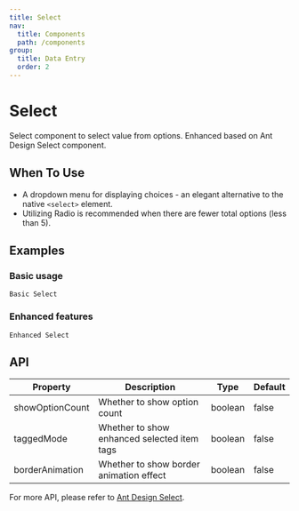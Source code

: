```yaml
---
title: Select
nav:
  title: Components
  path: /components
group:
  title: Data Entry
  order: 2
---
```


# Select

Select component to select value from options. Enhanced based on Ant Design Select component.

## When To Use

- A dropdown menu for displaying choices - an elegant alternative to the native `<select>` element.
- Utilizing Radio is recommended when there are fewer total options (less than 5).

## Examples

### Basic usage

<code src="./demos/basic.tsx">Basic Select</code>

### Enhanced features

<code src="./demos/enhanced.tsx">Enhanced Select</code>

## API

| Property | Description | Type | Default |
| --- | --- | --- | --- |
| showOptionCount | Whether to show option count | boolean | false |
| taggedMode | Whether to show enhanced selected item tags | boolean | false |
| borderAnimation | Whether to show border animation effect | boolean | false |

For more API, please refer to [Ant Design Select](https://ant.design/components/select#api).